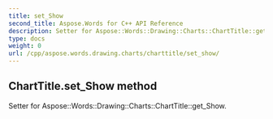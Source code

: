 ```yaml
---
title: set_Show
second_title: Aspose.Words for C++ API Reference
description: Setter for Aspose::Words::Drawing::Charts::ChartTitle::get_Show. 
type: docs
weight: 0
url: /cpp/aspose.words.drawing.charts/charttitle/set_show/
---
```

## ChartTitle.set_Show method


Setter for Aspose::Words::Drawing::Charts::ChartTitle::get_Show. 

